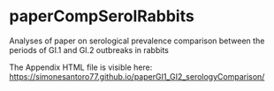 # paperCompSerolRabbits
Analyses of paper on serological prevalence comparison between the periods of GI.1 and GI.2 outbreaks in rabbits

The Appendix HTML file is visible here:
https://simonesantoro77.github.io/paperGI1_GI2_serologyComparison/
